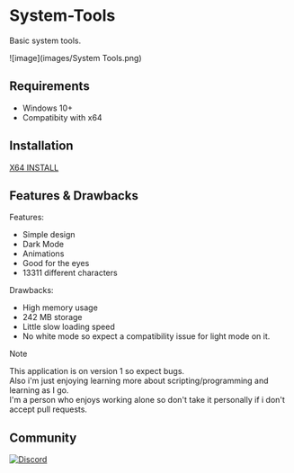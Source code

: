 # System-Tools
Basic system tools.

![image](images/System Tools.png)

## Requirements
* Windows 10+
* Compatibity with x64

## Installation
[X64 INSTALL](https://files.fm/f/4bk38caxk4)

## Features & Drawbacks
Features:
* Simple design
* Dark Mode
* Animations
* Good for the eyes
* 13311 different characters

Drawbacks:
* High memory usage
* 242 MB storage
* Little slow loading speed
* No white mode so expect a compatibility issue for light mode on it.

> [!NOTE]
> This application is on version 1 so expect bugs.<br>
> Also i'm just enjoying learning more about scripting/programming and learning as I go.<br>
> I'm a person who enjoys working alone so don't take it personally if i don't accept pull requests.

## Community
[![Discord](https://img.shields.io/badge/Join-Discord%20Community-5865F2?style=for-the-badge&logo=discord&logoColor=white)](https://discord.gg/VWEcYvKztc)
